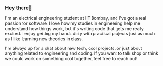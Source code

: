 ### Hey there👋
I'm an electrical engineering student at IIT Bombay, and I've got a real passion for software. I love how my studies in engineering help me understand how things work, but it's writing code that gets me really excited. I enjoy getting my hands dirty with practical projects just as much as I like learning new theories in class.

I'm always up for a chat about new tech, cool projects, or just about anything related to engineering and coding. If you want to talk shop or think we could work on something cool together, feel free to reach out!

<!--
**adibyju/adibyju** is a ✨ _special_ ✨ repository because its `README.md` (this file) appears on your GitHub profile.

Here are some ideas to get you started:

- 🔭 I’m currently working on ...
- 🌱 I’m currently learning ...
- 👯 I’m looking to collaborate on ...
- 🤔 I’m looking for help with ...
- 💬 Ask me about ...

- 😄 Pronouns: ...
- ⚡ Fun fact: ...
-->
